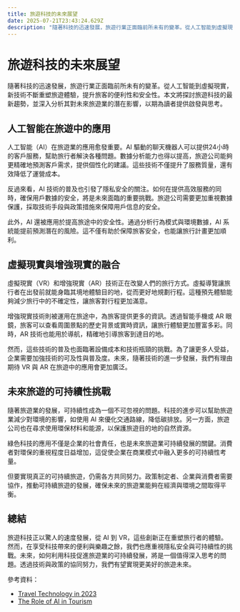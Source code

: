 ```yaml
---
title: 旅遊科技的未來展望
date: 2025-07-21T23:43:24.629Z
description: "隨著科技的迅速發展，旅遊行業正面臨前所未有的變革。從人工智能到虛擬現實，新技術不斷重塑旅遊體驗，提升旅客的便利性和安全性。本文將探討旅遊科技的最新趨勢，並深入分析其對未來旅遊業的潛在影響，以期為讀者提供啟發與思考。"
---
```


# 旅遊科技的未來展望

隨著科技的迅速發展，旅遊行業正面臨前所未有的變革。從人工智能到虛擬現實，新技術不斷重塑旅遊體驗，提升旅客的便利性和安全性。本文將探討旅遊科技的最新趨勢，並深入分析其對未來旅遊業的潛在影響，以期為讀者提供啟發與思考。

## 人工智能在旅遊中的應用

人工智能（AI）在旅遊業的應用愈發重要。AI 驅動的聊天機器人可以提供24小時的客戶服務，幫助旅行者解決各種問題。數據分析能力也得以提高，旅遊公司能夠更精確地預測客戶需求，提供個性化的建議。這些技術不僅提升了服務質量，還有效降低了運營成本。

反過來看，AI 技術的普及也引發了隱私安全的關注。如何在提供高效服務的同時，確保用戶數據的安全，將是未來面臨的重要挑戰。旅遊公司需要更加重視數據保護，採取技術手段與政策措施來保障用戶信息的安全。

此外，AI 還被應用於提高旅途中的安全性。通過分析行為模式與環境數據，AI 系統能提前預測潛在的風險。這不僅有助於保障旅客安全，也能讓旅行計畫更加順利。

## 虛擬現實與增強現實的融合

虛擬現實（VR）和增強現實（AR）技術正在改變人們的旅行方式。虛擬導覽讓旅行者在出發前就能身臨其境地體驗目的地，從而更好地規劃行程。這種預先體驗能夠減少旅行中的不確定性，讓旅客對行程更加滿意。

增強現實技術則被運用在旅途中，為旅客提供更多的資訊。透過智能手機或 AR 眼鏡，旅客可以查看周圍景點的歷史背景或實時資訊，讓旅行體驗更加豐富多彩。同時，AR 技術也能用於導航，精確地引導旅客到達目的地。

然而，這些技術的普及也面臨著設備成本和技術瓶頸的挑戰。為了讓更多人受益，企業需要加強技術的可及性與普及度。未來，隨著技術的進一步發展，我們有理由期待 VR 與 AR 在旅遊中的應用會更加廣泛。

## 未來旅遊的可持續性挑戰

隨著旅遊業的發展，可持續性成為一個不可忽視的問題。科技的進步可以幫助旅遊業減少對環境的影響，如使用 AI 來優化交通路線，降低碳排放。另一方面，旅遊公司也在尋求使用環保材料和能源，以保護旅遊目的地的自然資源。

綠色科技的應用不僅是企業的社會責任，也是未來旅遊業可持續發展的關鍵。消費者對環保的重視程度日益增加，這促使企業在商業模式中融入更多的可持續性考量。

但要實現真正的可持續旅遊，仍需各方共同努力。政策制定者、企業與消費者需要協作，推動可持續旅遊的發展，確保未來的旅遊業能夠在經濟與環境之間取得平衡。

## 總結

旅遊科技正以驚人的速度發展，從 AI 到 VR，這些創新正在重塑旅行者的體驗。然而，在享受科技帶來的便利與樂趣之餘，我們也應重視隱私安全與可持續性的挑戰。未來，如何利用科技促進旅遊業的可持續發展，將是一個值得深入思考的問題。透過技術與政策的協同努力，我們有望實現更美好的旅遊未來。

參考資料：
- [Travel Technology in 2023](https://www.traveldailynews.com/post/the-future-of-travel-technology)
- [The Role of AI in Tourism](https://www.tourism-review.com/ai-in-tourism-news11936)